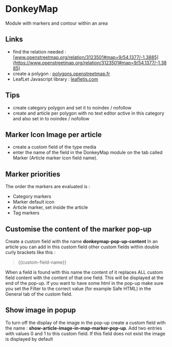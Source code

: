 # DonkeyMap
Module with markers and contour within an area

## Links
- find the relation needed : [www.openstreetmap.org/relation/3123501#map=9/54.1377/-1.3885](https://www.openstreetmap.org/relation/3123501#map=9/54.1377/-1.3885)
- create a polygon : [polygons.openstreetmap.fr](http://polygons.openstreetmap.fr/)
- LeafLet Javascript library : [leafletjs.com](https://leafletjs.com/)

## Tips
- create category polygon and set it to noindex / nofollow
- create and article per polygon with no text editor active in this category and also set in to noindex / nofollow

## Marker Icon Image per article
- create a custom field of the type media
- enter the name of the field in the DonkeyMap module on the tab called Marker (Article marker icon field name).

## Marker priorities
The order the markers are evaluated is :
- Category markers
- Marker default icon
- Article marker, set inside the article
- Tag markers


## Customise the content of the marker pop-up
Create a custom field with the name **donkeymap-pop-up-content**
In an article you can add in this custom field other custom fields within double curly brackets like this :<br />
>{{custom-field-name}}<br />

When a field is found with this name the content of it replaces ALL custom field content with the content of that one field. This will be displayed at the end of the pop-up.
If you want to have some html in the pop-up make sure you set the Filter to the correct value (for example Safe HTML) in the General tab of the custom field.

## Show image in popup
To turn off the display of the image in the pop-up create a custom field with the name : **show-article-image-in-map-marker-pop-up**.
Add two entries with values 0 and 1 to this custom field.
If this field does not exist the image is displayed by default
